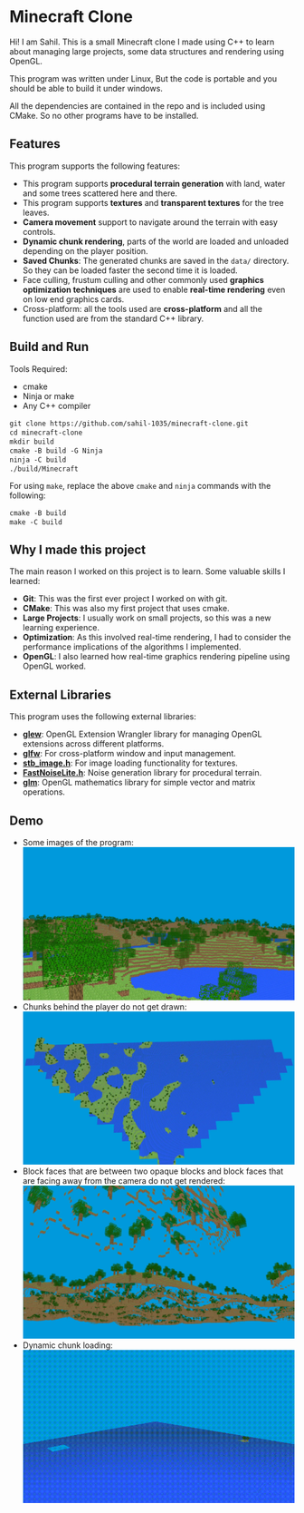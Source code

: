# Minecraft Clone
Hi! I am Sahil. This is a small Minecraft clone I made using C++ to learn about managing large projects, some data structures and rendering using OpenGL.

This program was written under Linux, But the code is portable and you should be able to build it under windows.

All the dependencies are contained in the repo and is included using CMake. So no other programs have to be installed.
## Features
This program supports the following features:

- This program supports **procedural terrain generation** with land, water and some trees scattered here and there.
- This program supports **textures** and **transparent textures** for the tree leaves.
- **Camera movement** support to navigate around the terrain with easy controls.
- **Dynamic chunk rendering**, parts of the world are loaded and unloaded depending on the player position.
- **Saved Chunks**: The generated chunks are saved in the ```data/``` directory. So they can be loaded faster the second time it is loaded.
- Face culling, frustum culling and other commonly used **graphics optimization techniques** are used to enable **real-time rendering** even on low end graphics cards.
- Cross-platform: all the tools used are **cross-platform** and all the function used are from the standard C++ library.
## Build and Run
Tools Required:
- cmake
- Ninja or make
- Any C++ compiler
```
git clone https://github.com/sahil-1035/minecraft-clone.git
cd minecraft-clone
mkdir build
cmake -B build -G Ninja
ninja -C build
./build/Minecraft
```
For using ```make```, replace the above ```cmake``` and ```ninja``` commands with the following:
```
cmake -B build
make -C build
```
## Why I made this project

The main reason I worked on this project is to learn. Some valuable skills I learned:

- **Git**: This was the first ever project I worked on with git.
- **CMake**: This was also my first project that uses cmake.
- **Large Projects**: I usually work on small projects, so this was a new learning experience.
- **Optimization**: As this involved real-time rendering, I had to consider the performance implications of the algorithms I implemented.
- **OpenGL**: I also learned how real-time graphics rendering pipeline using OpenGL worked.

## External Libraries
This program uses the following external libraries:

- [**glew**](https://glew.sourceforge.net/): OpenGL Extension Wrangler library for managing OpenGL extensions across different platforms.
- [**glfw**](https://www.glfw.org/): For cross-platform window and input management. 
- [**stb_image.h**](https://github.com/nothings/stb/blob/master/stb_image.h): For image loading functionality for textures.
- [**FastNoiseLite.h**](https://github.com/Auburn/FastNoiseLite/blob/master/Cpp/FastNoiseLite.h):   Noise generation library for procedural terrain.
- [**glm**](https://github.com/g-truc/glm): OpenGL mathematics library for simple vector and matrix operations.

## Demo
- Some images of the program:
![minecraft-clone](images/minecraft-clone.webp)
- Chunks behind the player do not get drawn:
![chunk culling](images/chunk-culling.webp)
- Block faces that are between two opaque blocks and block faces that are facing away from the camera do not get rendered:
![face culling](images/face-culling.webp)
- Dynamic chunk loading:
![dynamic chunk loading](images/dynamic-loading.gif)
